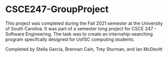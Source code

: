 # CSCE247-GroupProject
This project was completed during the Fall 2021 semester at the University of South Carolina.
It was part of a semester long project for CSCE 247 - Software Engineering.
The task was to create an internship-searching program specifcally designed for UofSC computing students.

Completed by Stella Garcia, Brennan Cain, Trey Sturman, and Ian McDevitt
